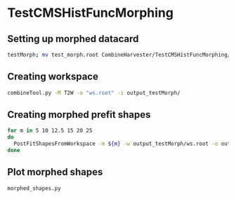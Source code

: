 # TestCMSHistFuncMorphing

## Setting up morphed datacard

```bash
testMorph; mv test_morph.root CombineHarvester/TestCMSHistFuncMorphing/shapes/
```

## Creating workspace

```bash
combineTool.py -M T2W -o "ws.root" -i output_testMorph/
```

## Creating morphed prefit shapes

```bash
for m in 5 10 12.5 15 20 25
do
  PostFitShapesFromWorkspace -m ${m} -w output_testMorph/ws.root -o output_testMorph/prefit_shapes_${m}.root > ${m}.log
done
```

## Plot morphed shapes
```bash
morphed_shapes.py
```
